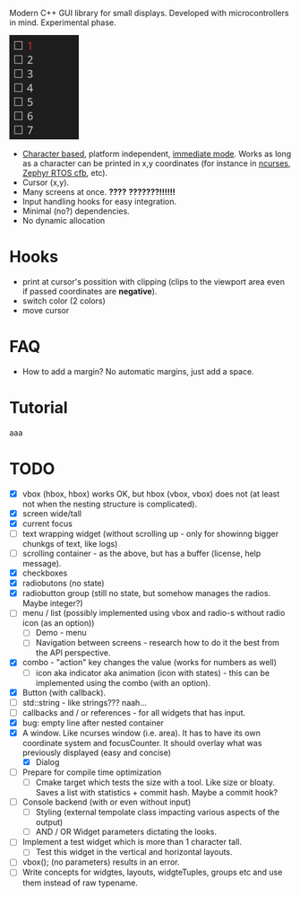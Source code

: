 Modern C++ GUI library for small displays. Developed with microcontrollers in mind. Experimental phase.

![Demo](demo.gif)

* [Character based](https://en.wikipedia.org/wiki/Box-drawing_character), platform independent, [immediate mode](https://en.wikipedia.org/wiki/Immediate_mode_(computer_graphics)). Works as long as a character can be printed in x,y coordinates (for instance in [ncurses](https://tldp.org/HOWTO/NCURSES-Programming-HOWTO/index.html), [Zephyr RTOS cfb](https://docs.zephyrproject.org/latest/reference/display/index.html), etc).
* Cursor (x,y).
* Many screens at once. **????** **???????!!!!!!**
* Input handling hooks for easy integration.
* Minimal (no?) dependencies.
* No dynamic allocation

# Hooks
* print at cursor's possition with clipping (clips to the viewport area even if passed coordinates are **negative**).
* switch color (2 colors)
* move cursor

# FAQ
* How to add a margin? No automatic margins, just add a space.

# Tutorial
aaa

# TODO
* [x] vbox (hbox, hbox) works OK, but hbox (vbox, vbox) does not (at least not when the nesting structure is complicated).
* [x] screen wide/tall
* [x] current focus
* [ ] text wrapping widget (without scrolling up - only for showinng bigger chunkgs of text, like logs)
* [ ] scrolling container - as the above, but has a buffer (license, help message).
* [x] checkboxes
* [x] radiobutons (no state)
* [x] radiobutton group (still no state, but somehow manages the radios. Maybe integer?)
* [ ] menu / list (possibly implemented using vbox and radio-s without radio icon (as an option))
  * [ ] Demo - menu 
  * [ ] Navigation between screens - research how to do it the best from the API perspective.
* [x] combo - "action" key changes the value (works for numbers as well)
  * [ ] icon aka indicator aka animation (icon with states) - this can be implemented using the combo (with an option).
* [x] Button (with callback).
* [ ] std::string - like strings??? naah...
* [ ] callbacks and / or references - for all widgets that has input. 
* [x] bug: empty line after nested container 
* [x] A window. Like ncurses window (i.e. area). It has to have its own coordinate system and focusCounter. It should overlay what was previously displayed (easy and concise)
  * [x] Dialog
* [ ] Prepare for compile time optimization
  * [ ] Cmake target which tests the size with a tool. Like size or bloaty. Saves a list with statistics + commit hash. Maybe a commit hook?
* [ ] Console backend (with or even without input)
  * [ ] Styling (external tempolate class impacting various aspects of the output)
  * [ ] AND / OR Widget parameters dictating the looks.
* [ ] Implement a test widget which is more than 1 character tall.
  * [ ] Test this widget in the vertical and horizontal layouts.
* [ ] vbox(); (no parameters) results in an error.
* [ ] Write concepts for widgtes, layouts, widgteTuples, groups etc and use them instead of raw typename.